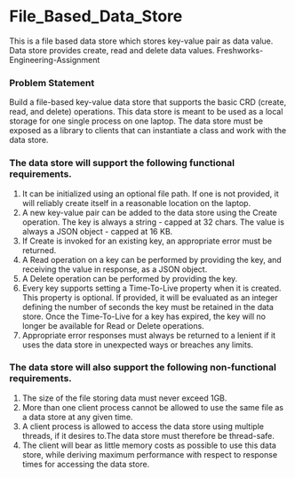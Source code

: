 # File_Based_Data_Store
This is a file based data store which stores key-value pair as data value. Data store provides create, read and delete data values.
Freshworks-Engineering-Assignment

### Problem Statement

Build a file-based key-value data store that supports the basic CRD (create, read, and delete) operations. This data store is meant to be used as a local storage for one single process on one laptop. The data store must be exposed as a library to clients that can instantiate a class and work with the data store. 

### The data store will support the following functional requirements. 

1. It can be initialized using an optional file path. If one is not provided, it will reliably create itself in a reasonable location on the laptop. 
2. A new key-value pair can be added to the data store using the Create operation. The key is always a string - capped at 32 chars. The value is always a JSON object - capped at 16 KB. 
3. If Create is invoked for an existing key, an appropriate error must be returned. 
4. A Read operation on a key can be performed by providing the key, and receiving the value in response, as a JSON object. 
5. A Delete operation can be performed by providing the key. 
6. Every key supports setting a Time-To-Live property when it is created. This property is optional. If  provided, it will be evaluated as an integer defining the number of seconds the key must be  retained in the data store. Once the Time-To-Live for a key has expired, the key will no longer be available for Read or Delete operations. 
7. Appropriate error responses must always be returned to a lenient if it uses the data store in unexpected ways or breaches any limits. 

### The data store will also support the following non-functional requirements. 

1. The size of the file storing data must never exceed 1GB. 
2. More than one client process cannot be allowed to use the same file as a data store at any given time. 
3. A client process is allowed to access the data store using multiple threads, if it desires to.The data store must therefore be thread-safe. 
4. The client will bear as little memory costs as possible to use this data store, while deriving maximum performance with respect to response times for accessing the data store. 
